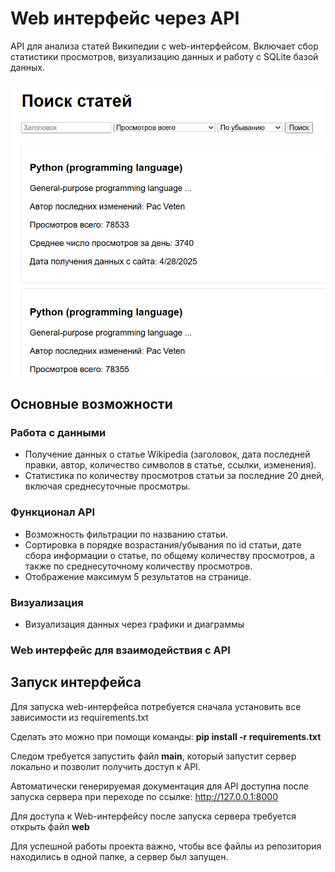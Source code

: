 # Web интерфейс через API

API для анализа статей Википедии с web-интерфейсом. Включает сбор статистики просмотров, визуализацию данных и работу с SQLite базой данных.



![Изображение_интерфейса](general_interface.png)

## Основные возможности
### Работа с данными
- Получение данных о статье Wikipedia (заголовок, дата последней правки, автор, количество символов в статье, ссылки, изменения).
- Статистика по количеству просмотров статьи за последние 20 дней, включая среднесуточные просмотры.


### Функционал API
- Возможность фильтрации по названию статьи.
- Сортировка в порядке возрастания/убывания по id статьи, дате сбора информации о статье, по общему количеству просмотров, а также по среднесуточному количеству просмотров.
- Отображение максимум 5 результатов на странице.

### Визуализация
- Визуализация данных через графики и диаграммы

### Web интерфейс для взаимодействия с API

## Запуск интерфейса
Для запуска web-интерфейса потребуется сначала установить все зависимости из requirements.txt 

Сделать это можно при помощи команды:
**pip install -r requirements.txt**

Cледом требуется запустить файл **main**, который запустит сервер локально и позволит получить доступ к API. 

Автоматически генерируемая документация для API доступна после запуска сервера при переходе по ссылке: http://127.0.0.1:8000  

Для доступа к Web-интерфейсу после запуска сервера требуется открыть файл **web** 

Для успешной работы проекта важно, чтобы все файлы из репозитория находились в одной папке, а сервер был запущен.
